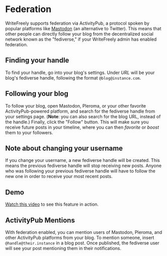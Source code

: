 # Federation

WriteFreely supports federation via ActivityPub, a protocol spoken by popular platforms like [Mastodon](https://joinmastodon.org) (an alternative to Twitter). This means that other people can directly follow your blog from the decentralized social network known as the "fediverse," if your WriteFreely admin has enabled federation.

## Finding your handle

To find your handle, go into your blog's settings. Under _URL_ will be your blog's fediverse handle, following the format `@blog@instance.com`.

## Following your blog

To follow your blog, open Mastodon, Pleroma, or your other favorite ActivityPub-powered platform, and search for the fediverse handle from your settings page. (**Note**: you can also search for the blog URL, instead of the handle.) Finally, click the "Follow" button. This will make sure you receive future posts in your timeline, where you can then _favorite_ or _boost_ them to your followers.

## Note about changing your username

If you change your username, a new fediverse handle will be created. This means the previous fediverse handle will stop receiving new posts. Anyone who was following your previous fediverse handle will have to follow the new one in order to receive your most recent posts.

## Demo

[Watch this video](https://video.writeas.org/videos/watch/cc55e615-d204-417c-9575-7b57674cc6f3) to see this feature in action.

## ActivityPub Mentions

With federation enabled, you can mention users of Mastodon, Pleroma, and other ActivityPub platforms from your blog. To mention someone, insert `@handle@their.instance` in a blog post. Once published, the fediverse user will see your post mentioning them in their notifications.
